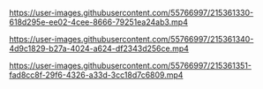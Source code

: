 https://user-images.githubusercontent.com/55766997/215361330-618d295e-ee02-4cee-8666-79251ea24ab3.mp4

https://user-images.githubusercontent.com/55766997/215361340-4d9c1829-b27a-4024-a624-df2343d256ce.mp4

https://user-images.githubusercontent.com/55766997/215361351-fad8cc8f-29f6-4326-a33d-3cc18d7c6809.mp4
